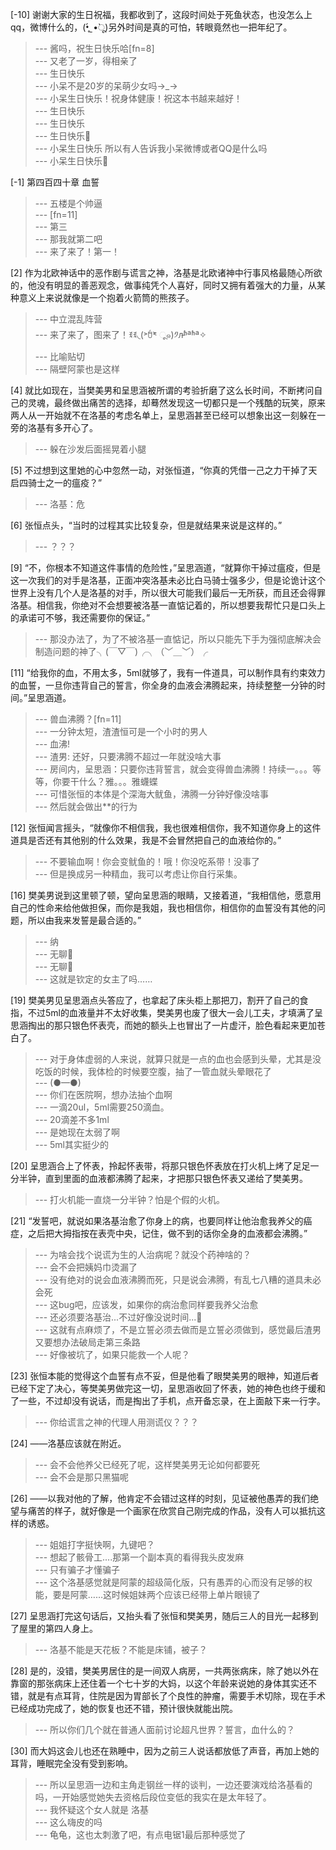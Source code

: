 
[-10] 谢谢大家的生日祝福，我都收到了，这段时间处于死鱼状态，也没怎么上qq，微博什么的，(•̥́ˍ•̀ू)另外时间是真的可怕，转眼竟然也一把年纪了。
>--- 酱吗，祝生日快乐哈[fn=8]<br>
>--- 又老了一岁，得相亲了<br>
>--- 生日快乐<br>
>--- 小呆不是20岁的呆萌少女吗→_→<br>
>--- 小呆生日快乐！祝身体健康！祝这本书越来越好！<br>
>--- 生日快乐<br>
>--- 生日快乐<br>
>--- 生日快乐🎂<br>
>--- 小呆生日快乐 所以有人告诉我小呆微博或者QQ是什么吗<br>
>--- 小呆生日快乐🎂<br>

[-1] 第四百四十章 血誓
>--- 五楼是个帅逼<br>
>--- [fn=11]<br>
>--- 第三<br>
>--- 那我就第二吧<br>
>--- 来了来了！第一！<br>

[2] 作为北欧神话中的恶作剧与谎言之神，洛基是北欧诸神中行事风格最随心所欲的，他没有明显的善恶观念，做事纯凭个人喜好，同时又拥有着强大的力量，从某种意义上来说就像是一个抱着火箭筒的熊孩子。
>--- 中立混乱阵营<br>
>--- 来了来了，图来了！ꉂꉂ◟(˃᷄ꇴ˂᷅ ૂ๑)༡л̵ʱªʱª✧<br>
>--- 比喻贴切<br>
>--- 隔壁阿蒙也是这样<br>

[4] 就比如现在，当樊美男和呈思涵被所谓的考验折磨了这么长时间，不断拷问自己的灵魂，最终做出痛苦的选择，却蓦然发现这一切都只是一个残酷的玩笑，原来两人从一开始就不在洛基的考虑名单上，呈思涵甚至已经可以想象出这一刻躲在一旁的洛基有多开心了。
>--- 躲在沙发后面摇晃着小腿<br>

[5] 不过想到这里她的心中忽然一动，对张恒道，“你真的凭借一己之力干掉了天启四骑士之一的瘟疫？”
>--- 洛基：危<br>

[6] 张恒点头，“当时的过程其实比较复杂，但是就结果来说是这样的。”
>--- ？？？<br>

[9] “不，你根本不知道这件事情的危险性，”呈思涵道，“就算你干掉过瘟疫，但是这一次我们的对手是洛基，正面冲突洛基未必比白马骑士强多少，但是论诡计这个世界上没有几个人是洛基的对手，所以很大可能我们最后一无所获，而且还会得罪洛基。相信我，你绝对不会想要被洛基一直惦记着的，所以想要我帮忙只是口头上的承诺可不够，我还需要你的保证。”
>--- 那没办法了，为了不被洛基一直惦记，所以只能先下手为强彻底解决会制造问题的神了╮(￣▽￣)╭╮（﹀＿﹀）╭<br>

[11] “给我你的血，不用太多，5ml就够了，我有一件道具，可以制作具有约束效力的血誓，一旦你违背自己的誓言，你全身的血液会沸腾起来，持续整整一分钟的时间。”呈思涵道。
>--- 兽血沸腾？[fn=11]<br>
>--- 一分钟太短，渣渣恒可是一个小时的男人<br>
>--- 血沸!<br>
>--- 渣男: 还好，只要沸腾不超过一年就没啥大事<br>
>--- 房间内，呈思涵：只要你违背誓言，就会变得兽血沸腾！持续一。。。等等，你要干什么？雅。。。雅蠛蝶<br>
>--- 可惜张恒的本体是个深海大鱿鱼，沸腾一分钟好像没啥事<br>
>--- 然后就会做出**的行为<br>

[12] 张恒闻言摇头，“就像你不相信我，我也很难相信你，我不知道你身上的这件道具是否还有其他别的什么效果，我是不会冒然把自己的血液给你的。”
>--- 不要输血啊！你会变鱿鱼的！哦！你没吃系带！没事了<br>
>--- 但是换成另一种精血，我可以考虑让你自行采集。<br>

[16] 樊美男说到这里顿了顿，望向呈思涵的眼睛，又接着道，“我相信他，愿意用自己的性命来给他做担保，而你是我姐，我也相信你，相信你的血誓没有其他的问题，所以由我来发誓是最合适的。”
>--- 纳<br>
>--- 无聊🥱<br>
>--- 无聊🥱<br>
>--- 这就是钦定的女主了吗……<br>

[19] 樊美男见呈思涵点头答应了，也拿起了床头柜上那把刀，割开了自己的食指，不过5ml的血液量并不太好收集，樊美男也废了很大一会儿工夫，才填满了呈思涵掏出的那只银色怀表壳，而她的额头上也冒出了一片虚汗，脸色看起来更加苍白了。
>--- 对于身体虚弱的人来说，就算只就是一点的血也会感到头晕，尤其是没吃饭的时候，我体检的时候要空腹，抽了一管血就头晕眼花了<br>
>--- (●—●)<br>
>--- 你们在医院啊，想办法抽个血啊<br>
>--- 一滴20ul，5ml需要250滴血。<br>
>--- 20滴差不多1ml<br>
>--- 是她现在太弱了啊<br>
>--- 5ml其实挺少的<br>

[20] 呈思涵合上了怀表，拎起怀表带，将那只银色怀表放在打火机上烤了足足一分半钟，直到里面的血液都沸腾了起来，才把那只银色怀表又递给了樊美男。
>--- 打火机能一直烧一分半钟？怕是个假的火机。<br>

[21] “发誓吧，就说如果洛基治愈了你身上的病，也要同样让他治愈我养父的癌症，之后把大拇指按在表壳中央，记住，做不到的话你全身的血液都会沸腾。”
>--- 为啥会找个说谎为生的人治病呢？就没个药神啥的？<br>
>--- 会不会把姨妈巾烫漏了<br>
>--- 没有绝对的说会血液沸腾而死，只是说会沸腾，有乱七八糟的道具未必会死<br>
>--- 这bug吧，应该发，如果你的病治愈同样要我养父治愈<br>
>--- 还必须要洛基治...不过好像没说时间...🤔<br>
>--- 这就有点麻烦了，不是立誓必须去做而是立誓必须做到，感觉最后渣男又要想办法破局走第三条路<br>
>--- 好像被坑了，如果只能救一个人呢？<br>

[23] 张恒本能的觉得这个血誓有点不妥，但是他看了眼樊美男的眼神，知道后者已经下定了决心，等樊美男做完这一切，呈思涵收回了怀表，她的神色也终于缓和了一些，不过却没有说话，而是掏出了手机，点开备忘录，在上面敲下来一行字。
>--- 你给谎言之神的代理人用测谎仪？？？<br>

[24] ——洛基应该就在附近。
>--- 会不会他养父已经死了呢，这样樊美男无论如何都要死<br>
>--- 会不会是那只黑猫呢<br>

[26] ——以我对他的了解，他肯定不会错过这样的时刻，见证被他愚弄的我们绝望与痛苦的样子，就好像是一个画家在欣赏自己刚完成的作品，没有人可以抵抗这样的诱惑。
>--- 姐姐打字挺快啊，九键吧？<br>
>--- 想起了骸骨工....那第一个副本真的看得我头皮发麻<br>
>--- 只有骗子才懂骗子<br>
>--- 这个洛基感觉就是阿蒙的超级简化版，只有愚弄的心而没有足够的权能，要是阿蒙……这时候姐妹两个应该已经带上单片眼镜了<br>

[27] 呈思涵打完这句话后，又抬头看了张恒和樊美男，随后三人的目光一起移到了屋里的第四人身上。
>--- 洛基不能是天花板？不能是床铺，被子？<br>

[28] 是的，没错，樊美男居住的是一间双人病房，一共两张病床，除了她以外在靠窗的那张病床上还住着一个七十岁的大妈，以这个年龄来说她的身体其实还不错，就是有点耳背，住院是因为胃部长了个良性的肿瘤，需要手术切除，现在手术已经成功完成了，她的恢复也还不错，预计很快就能出院。
>--- 所以你们几个就在普通人面前讨论超凡世界？誓言，血什么的？<br>

[30] 而大妈这会儿也还在熟睡中，因为之前三人说话都放低了声音，再加上她的耳背，睡眠完全没有受到影响。
>--- 所以呈思涵一边和主角走钢丝一样的谈判，一边还要演戏给洛基看的吗，一开始感觉她失去资格后段位变低的我实在是太年轻了。<br>
>--- 我怀疑这个女人就是 洛基<br>
>--- 这么嗨皮的吗<br>
>--- 龟龟，这也太刺激了吧，有点电锯1最后那种感觉了<br>
